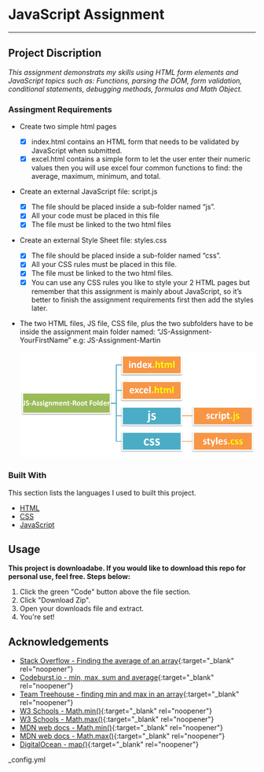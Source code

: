 # JavaScript Assignment
-----------------------

## Project Discription
*This assignment demonstrats my skills using HTML form elements and JavaScript topics such as: Functions, parsing the DOM, form validation, conditional statements, debugging methods, formulas and Math Object.*

### Assingment Requirements
 * Create two simple html pages
   - [x] index.html contains an HTML form that needs to be validated by JavaScript when submitted.
   - [x] excel.html contains a simple form to let the user enter their numeric values then you will use
         excel four common functions to find: the average, maximum, minimum, and total.
 * Create an external JavaScript file: script.js
   - [x] The file should be placed inside a sub-folder named “js”.
   - [x] All your code must be placed in this file
   - [x] The file must be linked to the two html files
 * Create an external Style Sheet file: styles.css
   - [x] The file should be placed inside a sub-folder named “css”.
   - [x] All your CSS rules must be placed in this file.
   - [x] The file must be linked to the two html files.
   - [x] You can use any CSS rules you like to style your 2 HTML pages but remember that this
         assignment is mainly about JavaScript, so it’s better to finish the assignment requirements first
         then add the styles later.
 * The two HTML files, JS file, CSS file, plus the two subfolders have to be inside the assignment main
   folder named: “JS-Assignment-YourFirstName”
   e.g: JS-Assignment-Martin

   ![File structure](/img/dom.PNG)

### Built With
This section lists the languages I used to built this project.
* [HTML](https://en.wikipedia.org/wiki/HTML)
* [CSS](https://en.wikipedia.org/wiki/CSS)
* [JavaScript](https://www.javascript.com/)

## Usage

**This project is downloadabe. If you would like to download this repo for personal use, feel free. Steps below:**

1. Click the green "Code" button above the file section.
2. Click "Download Zip".
3. Open your downloads file and extract.
4. You're set!

## Acknowledgements

* [Stack Overflow - Finding the average of an array](https://stackoverflow.com/questions/29544371/finding-the-average-of-an-array-using-js){:target="_blank" rel="noopener"}
* [Codeburst.io - min, max, sum and average](https://codeburst.io/javascript-arrays-finding-the-minimum-maximum-sum-average-values-f02f1b0ce332){:target="_blank" rel="noopener"}
* [Team Treehouse - finding min and max in an array](https://teamtreehouse.com/community/finding-average-minimum-and-maximum-value-in-an-array){:target="_blank" rel="noopener"}
* [W3 Schools - Math.min()](https://www.w3schools.com/jsref/jsref_min.asp){:target="_blank" rel="noopener"}
* [W3 Schools - Math.max()](https://www.w3schools.com/jsref/jsref_max.asp){:target="_blank" rel="noopener"}
* [MDN web docs - Math.min()](https://developer.mozilla.org/en-US/docs/Web/JavaScript/Reference/Global_Objects/Math/min){:target="_blank" rel="noopener"}
* [MDN web docs - Math.max()](https://developer.mozilla.org/en-US/docs/Web/JavaScript/Reference/Global_Objects/Math/max){:target="_blank" rel="noopener"}
* [DigitalOcean - map()](https://www.digitalocean.com/community/tutorials/4-uses-of-javascripts-arraymap-you-should-know){:target="_blank" rel="noopener"}

_config.yml